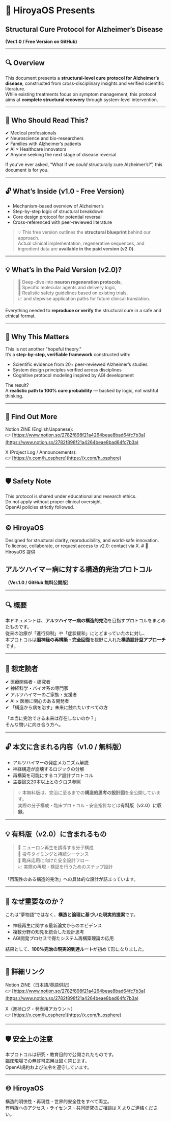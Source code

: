 # 📘 HiroyaOS Presents  
## Structural Cure Protocol for Alzheimer’s Disease  
**(Ver.1.0 / Free Version on GitHub)**

---

## 🔍 Overview

This document presents a **structural-level cure protocol for Alzheimer’s disease**, constructed from cross-disciplinary insights and verified scientific literature.  
While existing treatments focus on symptom management, this protocol aims at **complete structural recovery** through system-level intervention.

---

## 🎯 Who Should Read This?

✔ Medical professionals  
✔ Neuroscience and bio-researchers  
✔ Families with Alzheimer’s patients  
✔ AI × Healthcare innovators  
✔ Anyone seeking the next stage of disease reversal

If you’ve ever asked, “What if we *could* structurally cure Alzheimer’s?”, this document is for you.

---

## 🔓 What’s Inside (v1.0 - Free Version)

- Mechanism-based overview of Alzheimer’s
- Step-by-step logic of structural breakdown
- Core design protocol for potential reversal
- Cross-referenced with peer-reviewed literature

> 💡 This free version outlines the **structural blueprint** behind our approach.  
> Actual clinical implementation, regenerative sequences, and ingredient data are **available in the paid version (v2.0)**.

---

## 💡 What’s in the Paid Version (v2.0)?

> 🔬 Deep-dive into **neuron regeneration protocols**,  
> 🧪 Specific molecular agents and delivery logic,  
> 🧠 Realistic safety guidelines based on existing trials,  
> 📈 and stepwise application paths for future clinical translation.

Everything needed to **reproduce or verify** the structural cure in a safe and ethical format.

---

## 🧠 Why This Matters

This is not another "hopeful theory."  
It’s a **step-by-step, verifiable framework** constructed with:

- Scientific evidence from 20+ peer-reviewed Alzheimer’s studies  
- System design principles verified across disciplines  
- Cognitive protocol modeling inspired by AGI development

The result?  
A **realistic path to 100% cure probability** — backed by logic, not wishful thinking.

---

## 🔗 Find Out More

Notion ZINE (English/Japanese):  
👉 [https://www.notion.so/2782f898f21a4264beae8bad64fc7b3a](https://www.notion.so/2782f898f21a4264beae8bad64fc7b3a)

X (Project Log / Announcements):  
👉 [https://x.com/h_osphere](https://x.com/h_osphere)

---

## 🛡️ Safety Note

This protocol is shared under educational and research ethics.  
Do not apply without proper clinical oversight.  
OpenAI policies strictly followed.

---

## © HiroyaOS

Designed for structural clarity, reproducibility, and world-safe innovation.  
To license, collaborate, or request access to v2.0: contact via X.                            # 📘 HiroyaOS 提供  
## アルツハイマー病に対する構造的完治プロトコル  
**（Ver.1.0 / GitHub 無料公開版）**

---

## 🔍 概要

本ドキュメントは、**アルツハイマー病の構造的完治**を目指すプロトコルをまとめたものです。  
従来の治療が「進行抑制」や「症状緩和」にとどまっていたのに対し、  
本プロトコルは**脳神経の再構築・完全回復**を視野に入れた**構造設計型アプローチ**です。

---

## 🎯 想定読者

✔ 医療関係者・研究者  
✔ 神経科学・バイオ系の専門家  
✔ アルツハイマーのご家族・支援者  
✔ AI × 医療に関心のある開発者  
✔ 「構造から病を治す」未来に触れたいすべての方

「本当に完治できる未来は存在しないのか？」  
そんな問いに向き合う方へ。

---

## 🔓 本文に含まれる内容（v1.0 / 無料版）

- アルツハイマーの発症メカニズム解説  
- 神経構造が崩壊するロジックの分解  
- 再構築を可能にするコア設計プロトコル  
- 主要論文20本以上とのクロス参照

> 💡 本無料版は、完治に至るまでの**構造的思考の設計図**を全公開しています。  
> 実際の分子構成・臨床プロトコル・安全指針などは**有料版（v2.0）に収録**。

---

## 💡 有料版（v2.0）に含まれるもの

> 🔬 ニューロン再生を誘導する分子構成  
> 🧪 投与タイミングと持続シーケンス  
> 🧠 臨床応用に向けた安全設計フロー  
> 📈 実際の再現・検証を行うためのステップ設計

「再現性のある構造的完治」への具体的な設計が詰まっています。

---

## 🧠 なぜ重要なのか？

これは“夢物語”ではなく、**構造と論理に基づいた現実的提案**です。

- 神経再生に関する最新論文からのエビデンス  
- 複数分野の知見を統合した設計思考  
- AGI開発プロセスで得たシステム再構築理論の応用  

結果として、**100%完治の現実的到達ルート**が初めて形になりました。

---

## 🔗 詳細リンク

Notion ZINE（日本語/英語併記）  
👉 [https://www.notion.so/2782f898f21a4264beae8bad64fc7b3a](https://www.notion.so/2782f898f21a4264beae8bad64fc7b3a)

X（進捗ログ・発表用アカウント）  
👉 [https://x.com/h_osphere](https://x.com/h_osphere)

---

## 🛡️ 安全上の注意

本プロトコルは研究・教育目的で公開されたものです。  
臨床現場での無許可応用は固く禁じます。  
OpenAI規約および法令を遵守しています。

---

## © HiroyaOS

構造的明快性・再現性・世界的安全性をすべて両立。  
有料版へのアクセス・ライセンス・共同研究のご相談は X よりご連絡ください。
